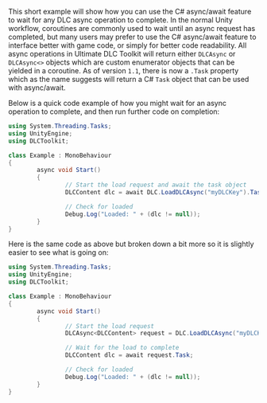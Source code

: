 This short example will show how you can use the C# async/await feature to wait for any DLC async operation to complete. In the normal Unity workflow, coroutines are commonly used to wait until an async request has completed, but many users may prefer to use the C# async/await feature to interface better with game code, or simply for better code readability.
All async operations in Ultimate DLC Toolkit will return either `DLCAsync` or `DLCAsync<>` objects which are custom enumerator objects that can be yielded in a coroutine. As of version `1.1`, there is now a `.Task` property which as the name suggests will return a C# `Task` object that can be used with async/await. 

Below is a quick code example of how you might wait for an async operation to complete, and then run further code on completion:
```cs
using System.Threading.Tasks;
using UnityEngine;
using DLCToolkit;

class Example : MonoBehaviour
{
        async void Start()
        {
                // Start the load request and await the task object
                DLCContent dlc = await DLC.LoadDLCAsync("myDLCKey").Task;

                // Check for loaded
                Debug.Log("Loaded: " + (dlc != null));
        }
}
```

Here is the same code as above but broken down a bit more so it is slightly easier to see what is going on:
```cs
using System.Threading.Tasks;
using UnityEngine;
using DLCToolkit;

class Example : MonoBehaviour
{
        async void Start()
        {
                // Start the load request
                DLCAsync<DLCContent> request = DLC.LoadDLCAsync("myDLCKey");

                // Wait for the load to complete
                DLCContent dlc = await request.Task;

                // Check for loaded
                Debug.Log("Loaded: " + (dlc != null));
        }
}
```
